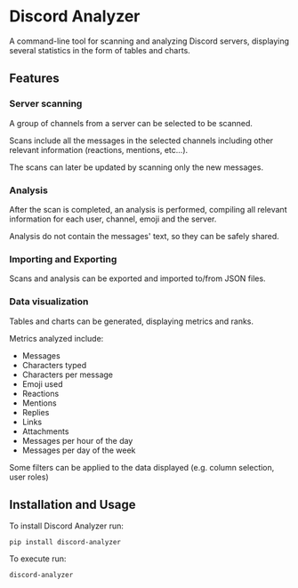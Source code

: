 # Discord Analyzer

A command-line tool for scanning and analyzing Discord servers, displaying several statistics in the form of tables and charts.

## Features

### Server scanning

A group of channels from a server can be selected to be scanned.

Scans include all the messages in the selected channels including other relevant information (reactions, mentions, etc...).

The scans can later be updated by scanning only the new messages.

### Analysis

After the scan is completed, an analysis is performed, compiling all relevant information for each user, channel, emoji and the server.

Analysis do not contain the messages' text, so they can be safely shared.

### Importing and Exporting

Scans and analysis can be exported and imported to/from JSON files.

### Data visualization

Tables and charts can be generated, displaying metrics and ranks.

Metrics analyzed include:
- Messages
- Characters typed
- Characters per message
- Emoji used
- Reactions
- Mentions
- Replies
- Links
- Attachments
- Messages per hour of the day
- Messages per day of the week

Some filters can be applied to the data displayed (e.g. column selection, user roles)

## Installation and Usage

To install Discord Analyzer run:
```
pip install discord-analyzer
```

To execute run:
```
discord-analyzer
```